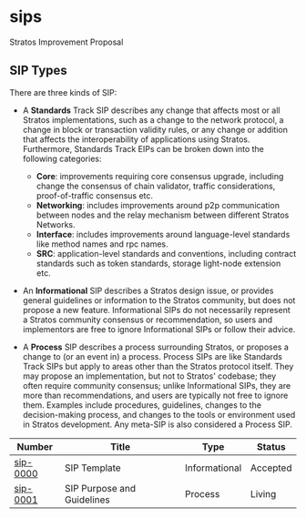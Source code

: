 # sips
Stratos Improvement Proposal

## SIP Types

There are three kinds of SIP:

- A **Standards** Track SIP describes any change that affects most or all Stratos implementations, such as a change to the network protocol, a change in block or transaction validity rules, or any change or addition that affects the interoperability of applications using Stratos.
  Furthermore, Standards Track EIPs can be broken down into the following categories:
    - **Core**: improvements requiring core consensus upgrade, including change the consensus of chain validator, traffic considerations, proof-of-traffic consensus etc.
    - **Networking**: includes improvements around p2p communication between nodes and the relay mechanism between different Stratos Networks.
    - **Interface**: includes improvements around language-level standards like method names and rpc names.
    - **SRC**: application-level standards and conventions, including contract standards such as token standards, storage light-node extension etc.

- An **Informational** SIP describes a Stratos design issue, or provides general guidelines or information to the Stratos community, but does not propose a new feature. Informational SIPs do not necessarily represent a Stratos community consensus or recommendation, so users and implementors are free to ignore Informational SIPs or follow their advice.

- A **Process** SIP describes a process surrounding Stratos, or proposes a change to (or an event in) a process. Process SIPs are like Standards Track SIPs but apply to areas other than the Stratos protocol itself. They may propose an implementation, but not to Stratos' codebase; they often require community consensus; unlike Informational SIPs, they are more than recommendations, and users are typically not free to ignore them. Examples include procedures, guidelines, changes to the decision-making process, and changes to the tools or environment used in Stratos development. Any meta-SIP is also considered a Process SIP.


| Number                  | Title                      | Type          | Status   |
|-------------------------|----------------------------|---------------|----------|
| [sip-0000](sip-0000.md) | SIP Template               | Informational | Accepted |
| [sip-0001](sip-0001.md) | SIP Purpose and Guidelines | Process       | Living   |

